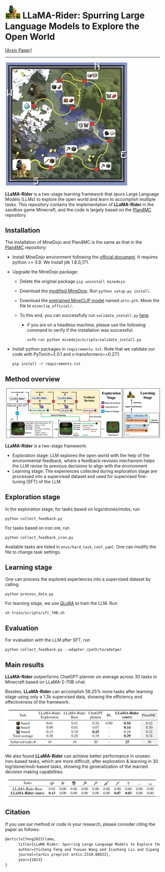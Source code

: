 # <img src="figs/steveonllm.png" alt="steveonllm" width="50px" /> LLaMA-Rider: Spurring Large Language Models to Explore the Open World

[[Arxiv Paper]](https://arxiv.org/abs/2310.08922)

---



<img src="figs/introfig.png" alt="llama-rider" width="400px" />

**LLaMA-Rider** is a two-stage learning framework that spurs Large Language Models (LLMs) to explore the open world and learn to accomplish multiple tasks. This repository contains the implementation of **LLaMA-Rider** in the sandbox game Minecraft, and the code is largely based on the [Plan4MC](https://github.com/PKU-RL/Plan4MC) repository.

## Installation

The installation of MineDojo and Plan4MC is the same as that in the [Plan4MC](https://github.com/PKU-RL/Plan4MC) repository:

- Install MineDojo environment following the [official document](https://docs.minedojo.org/sections/getting_started/install.html#prerequisites).  It requires python >= 3.9. We install jdk 1.8.0_171.

- Upgrade the MineDojo package: 
  - Delete the original package `pip uninstall minedojo`.
  
  - Download the [modified MineDojo](https://github.com/PKU-RL/MCEnv). Run `python setup.py install`.

  - Download the [pretrained MineCLIP model](https://disk.pku.edu.cn:443/link/86843F120DF784DCC117624D2E90A569) named `attn.pth`.  Move the file to `mineclip_official/`.
  
  - To this end, you can successfully run `validate_install.py` [here](https://github.com/MineDojo/MineDojo/tree/main/scripts).
  
    - if you are on a headless machine, please use the following command to verify if the installation was successful:
  
      ```shell
      xvfb-run python minedojo/scripts/validate_install.py
      ```
  
- Install python packages in `requirements.txt`. Note that we validate our code with PyTorch=2.0.1 and x-transformers==0.27.1. 

  ```shell
  pip install -r requirements.txt
  ```

## Method overview

<img src="figs/llama-rider.png" alt="llama-rider" style="zoom:100%;" />

**LLaMA-Rider** is a two-stage framework:

* Exploration stage: LLM explores the open world with the help of the environmental feedback, where a feedback-revision mechanism helps the LLM revise its previous decisions to align with the environment
* Learning stage: The experiences collected during exploration stage are processed into a supervised dataset and used for supervised fine-tuning (SFT) of the LLM

## Exploration stage

In the exploration stage, for tasks based on logs/stones/mobs, run

```shell
python collect_feedback.py
```

For tasks based on iron ore, run

```shell
python collect_feedback_iron.py
```

Available tasks are listed in `envs/hard_task_conf.yaml`. One can modify the file to change task settings.

## Learning stage

One can process the explored experiences into a supervised dataset by calling:

```shell
python process_data.py
```

For learning stage, we use [QLoRA](https://github.com/artidoro/qlora) to train the LLM. Run

```shell
sh train/scripts/sft_70B.sh
```

## Evaluation

For evaluation with the LLM after SFT, run

```shell
python collect_feedback.py --adapter /path/to/adatper
```

## Main results

**LLaMA-Rider** outperforms ChatGPT planner on average across 30 tasks in Minecraft based on LLaMA-2-70B-chat. 

Besides, **LLaMA-Rider** can accomplish 56.25% more tasks after learning stage using only a 1.3k supervised data, showing the efficiency and effectiveness of the framework.

![mresult](figs/mresult.jpg)

We also found **LLaMA-Rider** can achieve better performance in unseen iron-based tasks, which are more difficult, after exploration & learning in 30 log/stone/mob-based tasks, showing the generalization of the learned decision making capabilities.

![ironresult](figs/ironresult.jpg)

## Citation

If you use our method or code in your research, please consider citing the paper as follows:

```latex
@article{feng2023llama,
      title={LLaMA Rider: Spurring Large Language Models to Explore the Open World}, 
      author={Yicheng Feng and Yuxuan Wang and Jiazheng Liu and Sipeng Zheng and Zongqing Lu},
      journal={arXiv preprint arXiv:2310.08922},
      year={2023}
}
```





